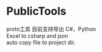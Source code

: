 # PublicTools </br>
proto工具 目前支持导出 C#，Python </br>
Excel to csharp and json </br>
auto copy file to project dir.</br>
